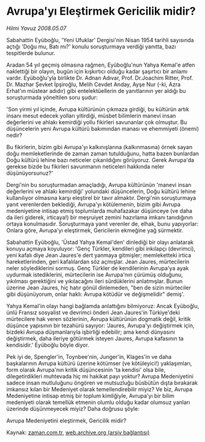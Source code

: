 # Avrupa'yı Eleştirmek Gericilik midir?

*Hilmi Yavuz 2008.05.07*

<tr><td class="metin" colspan="2" style="padding-top: 20px; padding-left: 5px; padding-right: 10px;">Sabahattin Eyüboğlu, 'Yeni Ufuklar' Dergisi'nin Nisan 1954 tarihli sayısında açtığı  'Doğu mu, Batı mı?' konulu soruşturmaya verdiği yanıtta, bazı tespitlerde bulunur.</td></tr><tr><td class="metin" colspan="2" style="padding-top: 20px; padding-left: 5px; padding-right: 10px;"><p>Aradan 54 yıl geçmiş olmasına rağmen, Eyüboğlu'nun Yahya Kemal'e atfen naklettiği bir olayın, bugün için kışkırtıcı olduğu kadar şaşırtıcı bir anlamı vardır. Eyüboğlu'yla birlikte Dr. Adnan Adıvar, Prof. Dr.Joachim Ritter, Prof. Dr. Mazhar Şevket İpşiroğlu, Melih Cevdet Anday, Ayşe Nur (-ki, Azra Erhat'ın müstear adıdır) gibi entelektüellerin de yanıtlarının yer aldığı bu soruşturmada yöneltilen soru şudur:
<p>'Son yirmi yıl içinde, Avrupa kültürünün çıkmaza girdiği, bu kültürün artık insanı mesut edecek yolları yitirdiği, müsbet bilimlerin manevi insan değerlerini ve ahlakı kemirdiği yollu fikirleri savunanlar çok olmuştur. Bu düşüncelerin yeni Avrupa kültürü bakımından manası ve ehemmiyeti (önemi) nedir?
<p>Bu fikirlerin, bizim gibi Avrupa'yı kalkınışlarına (kalkınmasına) örnek sayan doğu memleketlerinde de zaman zaman tutulduğunu, hatta bazen bunlardan Doğu kültürü lehine bazı neticeler çıkarıldığını görüyoruz. Gerek Avrupa'da gerekse bizde bu fikirleri savunmanın neticeleri hakkında neler düşünüyorsunuz?'
<p>Dergi'nin bu soruşturmadan amaçladığı, Avrupa kültürünün 'manevi insan değerlerini ve ahlakı kemirdiği' yolundaki düşüncelerin, Doğu kültürü lehine kullanılıyor olmasına karşı eleştirel bir tavır almaktır. Dergi'nin soruşturmaya yanıt verenlerden beklediği, Avrupa'yı kötülemenin, bizim gibi Avrupa medeniyetine intisap etmiş toplumlarda muhafazakar düşünceye (ve daha da ileri giderek, irticaya!) bir meşruiyet zemini hazırlama imkanı tanıdığının ortaya konulmasıdır. Soruşturmaya yanıt verenler de, elhak, bunu yapıyorlar: Onlara göre, Avrupa'yı eleştirmek, Gericilerin ekmeğine yağ sürmektir.
<p>Sabahattin Eyüboğlu, 'Üstad Yahya Kemal'den' dinlediği bir olayı anlatarak konuyu açmaya koyuluyor: 'Genç Türkler, kendileri gibi inkılapçı (devrimci), yeni kafalı diye Jean Jaures'e dert yanmaya gitmişler; memleketteki irtica hareketlerinden, geri kafalılardan söz açmışlar. Jean Jaures, mürtecilerin neler söylediklerini sormuş. Genç Türkler de kendilerinin Avrupa'ya ayak uydurmak istediklerini, mürtecilerin ise Avrupa'nın çürümüş olduğunu, yıkılması gerektiğini ve yıkılacağını ileri sürdüklerini anlatmışlar. Bunun üzerine Jean Jaures, hiç hatır gönül dinlemeden, "ben de sizin mürteciler gibi düşünüyorum, onlar haklı: Avrupa kötüdür ve değişmelidir" demiş'.
<p>Yahya Kemal'in olayı hangi bağlamda anlattığını bilmiyoruz: Ancak Eyüboğlu, ünlü Fransız sosyalist ve devrimci önderi Jean Jaures'in Türkiye'deki mürtecilere hak veren sözlerinin, Avrupa kültürünün dogmatik değil, kritik düşünce yapısının bir tezahürü sayıyor: 'Jaures, Avrupa'yı değiştirmek için, bizdeki Avrupa düşmanlarıyla işbirliği edebilir; ama kendi dünyasını değiştirmek, daha ileriye götürmek isteyen Jaures, Avrupa kafasının ta kendisidir.' Eyüboğlu böyle diyor.
<p>Pek iyi de, Spengler'in, Toynbee'nin, Junger'in, Klages'in ve daha başkalarının Avrupa kültürü üzerine kötümser (ve kötüleyici!) yaklaşımları, form olarak Avrupa'nın kritik düşüncesinin 'ta kendisi' olsa bile, dilegetirdikleri muhtevada hiç mi hakikat payı yoktur? Avrupa Medeniyetini sadece insan mutluluğunu öngören ve mutsuzluğu büsbütün dışta bırakarak imkansız kılan bir Medeniyet olarak temellendirebilir miyiz? Ve biz, Avrupa Medeniyetine intisap etmiş bir toplum kimliğiyle, Avrupa'yı bir bilim medeniyeti olarak temellük etmenin olumlu olduğu kadar olumsuz yanları üzerinde düşünmeyecek miyiz? Daha doğrusu şöyle:
<p>Avrupa Medeniyetini eleştirmek, Gericilik midir?<br/></p></p></p></p></p></p></p></p></td></tr>

Kaynak: [zaman.com.tr](http://zaman.com.tr/yazar.do?yazino=686187), [web.archive.org (arşiv bağlantısı)](http://web.archive.org/web/20080609194514/http://www.zaman.com.tr:80/yazar.do?yazino=686187)
